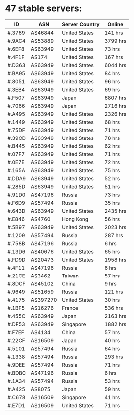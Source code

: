 # 47 stable servers:

| ID | ASN | Server Country | Online |
| ------ | ------ | ------ | ------ |
| #.3769 | AS46844 | United States | 141 hrs |
| #.9AC4 | AS53889 | United States | 3799 hrs |
| #.6EF8 | AS63949 | United States | 73 hrs |
| #.4F1F | AS174 | United States | 167 hrs |
| #.D363 | AS63949 | United States | 6044 hrs |
| #.BA95 | AS63949 | United States | 84 hrs |
| #.8051 | AS63949 | United States | 96 hrs |
| #.3EB4 | AS63949 | United States | 69 hrs |
| #.F507 | AS63949 | Japan | 6807 hrs |
| #.7066 | AS63949 | Japan | 2716 hrs |
| #.A495 | AS63949 | United States | 2326 hrs |
| #.1449 | AS63949 | United States | 68 hrs |
| #.75DF | AS63949 | United States | 71 hrs |
| #.39CD | AS63949 | United States | 78 hrs |
| #.B445 | AS63949 | United States | 62 hrs |
| #.07F7 | AS63949 | United States | 71 hrs |
| #.0E7E | AS63949 | United States | 72 hrs |
| #.165A | AS63949 | United States | 75 hrs |
| #.DDA9 | AS63949 | United States | 52 hrs |
| #.285D | AS63949 | United States | 51 hrs |
| #.91D0 | AS47196 | Russia | 73 hrs |
| #.F6D9 | AS57494 | Russia | 35 hrs |
| #.643D | AS63949 | United States | 2435 hrs |
| #.E846 | AS4760 | Hong Kong | 56 hrs |
| #.5B97 | AS63949 | United States | 2023 hrs |
| #.1209 | AS57494 | Russia | 287 hrs |
| #.758B | AS47196 | Russia | 6 hrs |
| #.13D6 | AS40676 | United States | 65 hrs |
| #.FD9D | AS20473 | United States | 1958 hrs |
| #.4F11 | AS47196 | Russia | 6 hrs |
| #.21CE | AS3462 | Taiwan | 57 hrs |
| #.8DCF | AS45102 | China | 9 hrs |
| #.9649 | AS51659 | Russia | 121 hrs |
| #.4175 | AS397270 | United States | 30 hrs |
| #.1BF5 | AS16276 | France | 536 hrs |
| #.455C | AS63949 | Japan | 2163 hrs |
| #.DF53 | AS63949 | Singapore | 1882 hrs |
| #.F7EF | AS4134 | China | 57 hrs |
| #.22CF | AS16509 | Japan | 40 hrs |
| #.5101 | AS57494 | Russia | 64 hrs |
| #.1338 | AS57494 | Russia | 293 hrs |
| #.9DEE | AS57494 | Russia | 71 hrs |
| #.BDBC | AS47196 | Russia | 6 hrs |
| #.1A34 | AS57494 | Russia | 53 hrs |
| #.A425 | AS8075 | Japan | 59 hrs |
| #.C678 | AS16509 | Singapore | 41 hrs |
| #.E7D1 | AS16509 | United States | 71 hrs |

